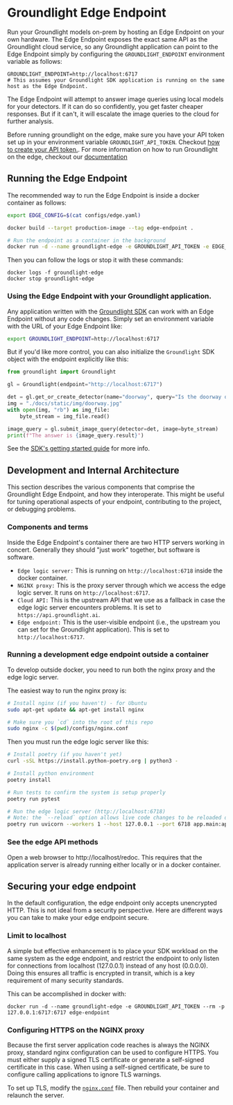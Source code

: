# Groundlight Edge Endpoint

Run your Groundlight models on-prem by hosting an Edge Endpoint on your own hardware.  The Edge Endpoint exposes the exact same API as the Groundlight cloud service, so any Groundlight application can point to the Edge Endpoint simply by configuring the `GROUNDLIGHT_ENDPOINT` environment variable as follows:

```
GROUNDLIGHT_ENDPOINT=http://localhost:6717
# This assumes your Groundlight SDK application is running on the same host as the Edge Endpoint.
```

The Edge Endpoint will attempt to answer image queries using local models for your detectors.  If it can do so confidently, you get faster cheaper responses.  But if it can't, it will escalate the image queries to the cloud for further analysis.

Before running groundlight on the edge, make
sure you have your API token set up in your environment variable 
`GROUNDLIGHT_API_TOKEN`. Checkout [how to create your API token.](https://code.groundlight.ai/python-sdk/docs/getting-started/api-tokens). For more information on 
how to run Groundlight on the edge, checkout our [documentation](https://code.groundlight.ai/python-sdk/docs/building-applications/edge)

## Running the Edge Endpoint

The recommended way to run the Edge Endpoint is inside a docker container as follows:

```bash
export EDGE_CONFIG=$(cat configs/edge.yaml)

docker build --target production-image --tag edge-endpoint .

# Run the endpoint as a container in the background
docker run -d --name groundlight-edge -e GROUNDLIGHT_API_TOKEN -e EDGE_CONFIG=$EDGE_CONFIG --rm -p 6717:6717 edge-endpoint
```

Then you can follow the logs or stop it with these commands:

```
docker logs -f groundlight-edge
docker stop groundlight-edge
```

### Using the Edge Endpoint with your Groundlight application.

Any application written with the [Groundlight SDK](https://pypi.org/project/groundlight/) can work with an Edge Endpoint without any code changes.  Simply set an environment variable with the URL of your Edge Endpoint like:

```bash
export GROUNDLIGHT_ENDPOINT=http://localhost:6717
```

But if you'd like more control, you can also initialize the `Groundlight` SDK object with the endpoint explicitly like this:

```python
from groundlight import Groundlight

gl = Groundlight(endpoint="http://localhost:6717")

det = gl.get_or_create_detector(name="doorway", query="Is the doorway open?")
img = "./docs/static/img/doorway.jpg"  
with open(img, "rb") as img_file:
    byte_stream = img_file.read()

image_query = gl.submit_image_query(detector=det, image=byte_stream)
print(f"The answer is {image_query.result}")
```

See the [SDK's getting started guide](https://code.groundlight.ai/python-sdk/docs/getting-started) for more info.

## Development and Internal Architecture

This section describes the various components that comprise the Groundlight Edge Endpoint, and how they interoperate.
This might be useful for tuning operational aspects of your endpoint, contributing to the project, or debugging problems.

### Components and terms

Inside the Edge Endpoint's container there are two HTTP servers working in concert.  Generally they should "just work" together, but software is software.

* `Edge logic server:` This is running on `http://localhost:6718` inside the docker container. 
* `NGINX proxy:` This is the proxy server through which we access the edge logic server. It runs on `http://localhost:6717`.
* `Cloud API:` This is the upstream API that we use as a fallback in case the edge logic server encounters problems. It is set to `https://api.groundlight.ai`. 
* `Edge endpoint:` This is the user-visible endpoint (i.e., the upstream you can set for the Groundlight application). This is set to `http://localhost:6717`. 


### Running a development edge endpoint outside a container

To develop outside docker, you need to run both the nginx proxy and the edge logic server.

The easiest way to run the nginx proxy is:

```BASH
# Install nginx (if you haven't) - for Ubuntu
sudo apt-get update && apt-get install nginx

# Make sure you `cd` into the root of this repo
sudo nginx -c $(pwd)/configs/nginx.conf
```

Then you must run the edge logic server like this:

```BASH
# Install poetry (if you haven't yet)
curl -sSL https://install.python-poetry.org | python3 -

# Install python environment
poetry install

# Run tests to confirm the system is setup properly
poetry run pytest

# Run the edge logic server (http://localhost:6718)
# Note: the `--reload` option allows live code changes to be reloaded during development
poetry run uvicorn --workers 1 --host 127.0.0.1 --port 6718 app.main:app --reload
```

### See the edge API methods

Open a web browser to http://localhost/redoc. This requires that the application server is already
running either locally or in a docker container. 


## Securing your edge endpoint

In the default configuration, the edge endpoint only accepts unencrypted HTTP.  This is not ideal from a security perspective.
Here are different ways you can take to make your edge endpoint secure.

### Limit to localhost

A simple but effective enhancement is to place your SDK workload on the same system as the edge endpoint, and restrict
the endpoint to only listen for connections from localhost (127.0.0.1) instead of any host (0.0.0.0).  Doing this
ensures all traffic is encrypted in transit, which is a key requirement of many security standards.

This can be accomplished in docker with:

```
docker run -d --name groundlight-edge -e GROUNDLIGHT_API_TOKEN --rm -p 127.0.0.1:6717:6717 edge-endpoint
```

### Configuring HTTPS on the NGINX proxy

Because the first server application code reaches is always the NGINX proxy, standard nginx configuration can be used
to configure HTTPS.  You must either supply a signed TLS certificate or generate a self-signed certificate in this case.
When using a self-signed certificate, be sure to configure calling applications to ignore TLS warnings.

To set up TLS, modify the [`nginx.conf`](./configs/nginx.conf) file.  Then rebuild your container and relaunch the server.

